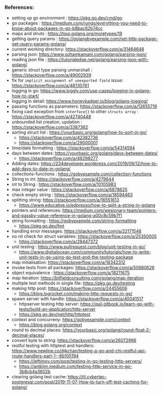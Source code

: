 ### References:
- setting up go environment : https://pkg.go.dev/cmd/go
- go packages : https://medium.com/rungo/everything-you-need-to-know-about-packages-in-go-b8bac62b74cc
- maps and struts : https://tour.golang.org/moretypes/19
- getting query params : https://golangbyexample.com/net-http-package-get-query-params-golang/
- current working directory: https://stackoverflow.com/a/31464648
- parsing json: https://www.sohamkamani.com/golang/parsing-json/
- reading json file : https://tutorialedge.net/golang/parsing-json-with-golang/
- generic struct type parsing unmarshall : https://stackoverflow.com/a/49002939
- fix for `implicit assignment of unexported field` issue: https://stackoverflow.com/a/48130761
- logging in go: https://www.loggly.com/use-cases/logging-in-golang-how-to-start/
- logging in detail: https://www.honeybadger.io/blog/golang-logging/
- passing functions as parameters: https://stackoverflow.com/a/12655719
- fixing cast exception from `interface{}` to other `structs array` : https://stackoverflow.com/a/42740448
- unbounded list creation, updation : https://stackoverflow.com/a/3387362
- sorting struct list : https://yourbasic.org/golang/how-to-sort-in-go/
  - https://stackoverflow.com/a/42382736
  - https://stackoverflow.com/a/29000001
- time/date formatting : https://stackoverflow.com/a/54314594
- days between dates: https://yourbasic.org/golang/days-between-dates/
  - https://stackoverflow.com/a/46298277
- Adding dates: https://234developer.wordpress.com/2019/09/12/how-to-add-days-to-date-in-golang/
- collections-functions : https://gobyexample.com/collection-functions
- String to int: https://stackoverflow.com/a/4279644
- int to String : https://stackoverflow.com/a/10105983
- max integer value : https://stackoverflow.com/a/6878625
- check empty string : https://stackoverflow.com/a/18594463
- splitting string: https://stackoverflow.com/a/16551613
  - https://www.educative.io/edpresso/how-to-split-a-string-in-golang
- pointers and references: https://medium.com/wesionary-team/pointers-and-passby-value-reference-in-golang-a00c8c59b7f1
- string formatting : https://gobyexample.com/string-formatting
  - https://pkg.go.dev/fmt
- handling error messages: https://stackoverflow.com/a/22171548
- no nil check for struct variables: https://stackoverflow.com/a/25350005
  - https://stackoverflow.com/a/28447372
- unit testing : https://www.pullrequest.com/blog/unit-testing-in-go/
  - https://www.digitalocean.com/community/tutorials/how-to-write-unit-tests-in-go-using-go-test-and-the-testing-package
- map initialisation: https://stackoverflow.com/a/18342312
- invoke tests from all packages: https://stackoverflow.com/a/50680626
- object equivalence : https://stackoverflow.com/a/18211675
- map iteration: https://bitfieldconsulting.com/golang/map-iteration
- multiple test methods in single file: https://pkg.go.dev/testing
- making http post: https://stackoverflow.com/a/24455606
  - https://blog.logrocket.com/making-http-requests-in-go/
- spawn server with handle: https://stackoverflow.com/a/40041517
  - httpserver testing http server: https://quii.gitbook.io/learn-go-with-tests/build-an-application/http-server
  - https://pkg.go.dev/net/http/httptest
- context and concurreny: https://gobyexample.com/context
  - https://blog.golang.org/context
- round to decimal places: https://yourbasic.org/golang/round-float-2-decimal-places/
- convert byte to string: https://stackoverflow.com/a/26072966
- restful testing with httptest and handlers: https://www.newline.co/@kchan/testing-a-go-and-chi-restful-api-route-handlers-part-1--6b105194
  - https://ieftimov.com/post/testing-in-go-testing-http-servers/
  - https://antklim.medium.com/testing-http-service-in-go-3b8cb4a3602b
- clearing golang test cache: https://til.cybertec-postgresql.com/post/2019-11-07-How-to-turn-off-test-caching-for-golang/
